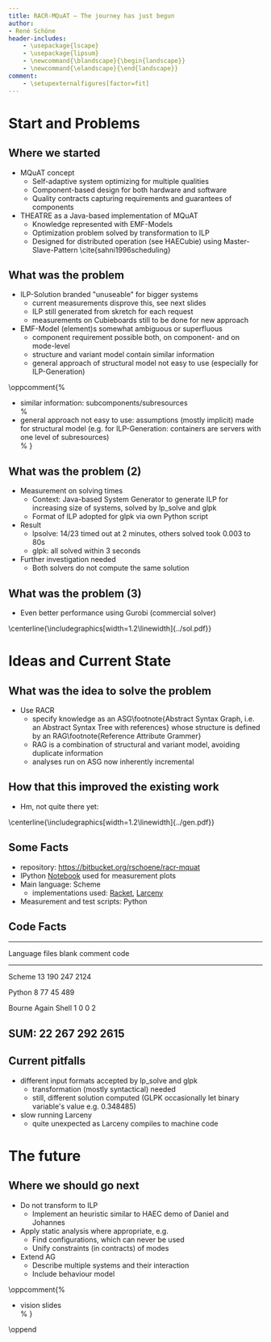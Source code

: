 ```yaml
---
title: RACR-MQuAT – The journey has just begun
author:
- René Schöne
header-includes:
	- \usepackage{lscape}
	- \usepackage{lipsum}
	- \newcommand{\blandscape}{\begin{landscape}}
	- \newcommand{\elandscape}{\end{landscape}}
comment:
	- \setupexternalfigures[factor=fit]
---
```


# Start and Problems
## Where we started

- MQuAT concept
	- Self-adaptive system optimizing for multiple qualities
	- Component-based design for both hardware and software
	- Quality contracts capturing requirements and guarantees of components
- THEATRE as a Java-based implementation of MQuAT
	- Knowledge represented with EMF-Models
	- Optimization problem solved by transformation to ILP
	- Designed for distributed operation (see HAECubie) using Master-Slave-Pattern \cite{sahni1996scheduling}

## What was the problem

- ILP-Solution branded "unuseable" for bigger systems
	- current measurements disprove this, see next slides
	- ILP still generated from skretch for each request
	- measurements on Cubieboards still to be done for new approach
- EMF-Model (element)s somewhat ambiguous or superfluous
	- component requirement possible both, on component- and on mode-level
	- structure and variant model contain similar information
	- general approach of structural model not easy to use (especially for ILP-Generation)

\oppcomment{%
- similar information: subcomponents/subresources <br/>%
- general approach not easy to use: assumptions (mostly implicit) made for structural model (e.g. for ILP-Generation: containers are servers with one level of subresources) <br/>%
}

## What was the problem (2)

- Measurement on solving times
	- Context: Java-based System Generator to generate ILP for increasing size of systems, solved by lp\_solve and glpk
	- Format of ILP adopted for glpk via own Python script
- Result
	- lpsolve: 14/23 timed out at 2 minutes, others solved took 0.003 to 80s
	- glpk: all solved within 3 seconds
- Further investigation needed
	- Both solvers do not compute the same solution

## What was the problem (3)

- Even better performance using Gurobi (commercial solver)

\centerline{\includegraphics[width=1.2\linewidth]{../sol.pdf}}

# Ideas and Current State
## What was the idea to solve the problem

- Use RACR
	- specify knowledge as an ASG\footnote{Abstract Syntax Graph, i.e. an Abstract Syntax Tree with references}
	  whose structure is defined by an RAG\footnote{Reference Attribute Grammer}
	- RAG is a combination of structural and variant model, avoiding duplicate information
	- analyses run on ASG now inherently incremental

## How that this improved the existing work

- Hm, not quite there yet:

\centerline{\includegraphics[width=1.2\linewidth]{../gen.pdf}}

## Some Facts

- repository: <https://bitbucket.org/rschoene/racr-mquat>
- IPython [Notebook](http://nbviewer.ipython.org/urls/bitbucket.org/rschoene/racr-mquat/raw/master/ilp-measurement.ipynb) used for measurement plots
- Main language: Scheme
	- implementations used: [Racket](http://racket-lang.org/), [Larceny](http://www.larcenists.org/)
- Measurement and test scripts: Python

## Code Facts

--------------------------------------------------------------------------------
Language                      files          blank        comment           code
-------------------------   -------   ------------   ------------   ------------
Scheme                           13            190            247           2124

Python                            8             77             45            489

Bourne Again Shell                1              0              0              2

SUM:                             22            267            292           2615
--------------------------------------------------------------------------------

## Current pitfalls

- different input formats accepted by lp\_solve and glpk
	- transformation (mostly syntactical) needed
	- still, different solution computed (GLPK occasionally let binary variable's value e.g. 0.348485)
- slow running Larceny
	- quite unexpected as Larceny compiles to machine code


# The future
## Where we should go next

- Do not transform to ILP
	- Implement an heuristic similar to HAEC demo of Daniel and Johannes
- Apply static analysis where appropriate, e.g.
	- Find configurations, which can never be used
	- Unify constraints (in contracts) of modes
- Extend AG
	- Describe multiple systems and their interaction
	- Include behaviour model

\oppcomment{%
- vision slides <br/>%
}

\oppend
